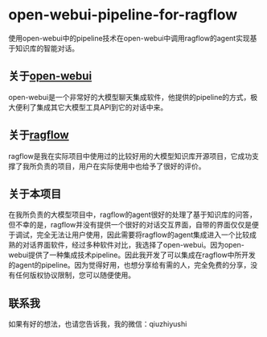 # open-webui-pipeline-for-ragflow
使用open-webui中的pipeline技术在open-webui中调用ragflow的agent实现基于知识库的智能对话。
## 关于[open-webui](https://github.com/open-webui/open-webui)
open-webui是一个非常好的大模型聊天集成软件，他提供的pipeline的方式，极大便利了集成其它大模型工具API到它的对话中来。
## 关于[ragflow](https://github.com/infiniflow/ragflow)
ragflow是我在实际项目中使用过的比较好用的大模型知识库开源项目，它成功支撑了我所负责的项目，用户在实际使用中也给予了很好的评价。
## 关于本项目
在我所负责的大模型项目中，ragflow的agent很好的处理了基于知识库的问答，但不幸的是，ragflow并没有提供一个很好的对话交互界面，自带的界面仅仅是便于调试，完全无法让用户使用，因此需要将ragflow的agent集成进入一个比较成熟的对话界面软件，经过多种软件对比，我选择了open-webui。因为open-webui提供了一种集成技术pipeline。因此我开发了可以集成在ragflow中所开发的agent的pipeline。因为觉得好用，也想分享给有需的人，完全免费的分享，没有任何版权协议限制，您可以随便使用。
## 联系我
如果有好的想法，也请您告诉我，我的微信：qiuzhiyushi
